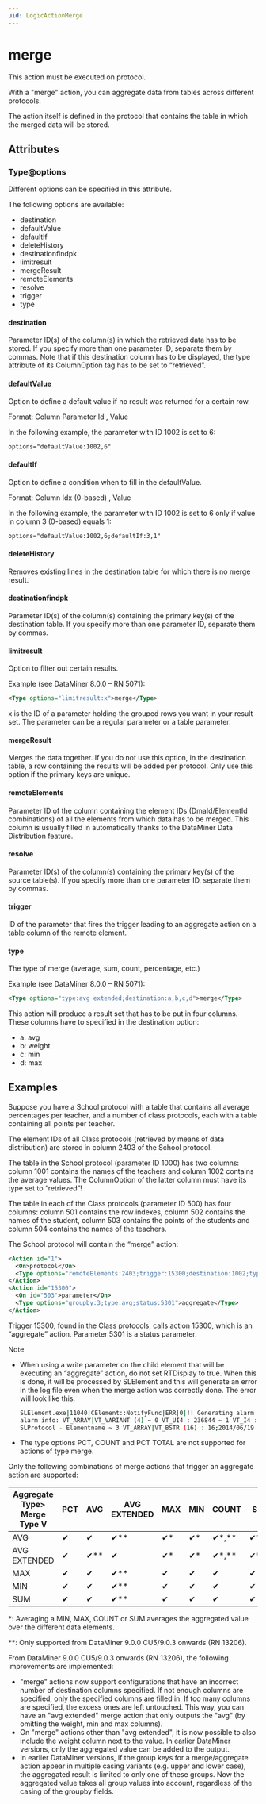 ```yaml
---
uid: LogicActionMerge
---
```


# merge

This action must be executed on protocol.

With a "merge" action, you can aggregate data from tables across different protocols.

The action itself is defined in the protocol that contains the table in which the merged data will be stored.

## Attributes

### Type@options

Different options can be specified in this attribute.

The following options are available:

- destination
- defaultValue
- defaultIf
- deleteHistory
- destinationfindpk
- limitresult
- mergeResult
- remoteElements
- resolve
- trigger
- type

#### destination

Parameter ID(s) of the column(s) in which the retrieved data has to be stored. If you specify more than one parameter ID, separate them by commas. Note that if this destination column has to be displayed, the type attribute of its ColumnOption tag has to be set to “retrieved”.

#### defaultValue

Option to define a default value if no result was returned for a certain row.

Format: Column Parameter Id , Value

In the following example, the parameter with ID 1002 is set to 6:

```xml
options="defaultValue:1002,6"
```

#### defaultIf

Option to define a condition when to fill in the defaultValue.

Format: Column Idx (0-based) , Value

In the following example, the parameter with ID 1002 is set to 6 only if value in column 3 (0-based) equals 1:

```xml
options="defaultValue:1002,6;defaultIf:3,1"
```

#### deleteHistory

Removes existing lines in the destination table for which there is no merge result.

#### destinationfindpk

Parameter ID(s) of the column(s) containing the primary key(s) of the destination table. If you specify more than one parameter ID, separate them by commas.

#### limitresult

Option to filter out certain results.

Example (see DataMiner 8.0.0 – RN 5071):

```xml
<Type options="limitresult:x">merge</Type>
```

x is the ID of a parameter holding the grouped rows you want in your result set. The parameter can be a regular parameter or a table parameter.

#### mergeResult

Merges the data together. If you do not use this option, in the destination table, a row containing the results will be added per protocol. Only use this option if the primary keys are unique.

#### remoteElements

Parameter ID of the column containing the element IDs (DmaId/ElementId combinations) of all the elements from which data has to be merged. This column is usually filled in automatically thanks to the DataMiner Data Distribution feature.

#### resolve

Parameter ID(s) of the column(s) containing the primary key(s) of the source table(s). If you specify more than one parameter ID, separate them by commas.

#### trigger

ID of the parameter that fires the trigger leading to an aggregate action on a table column of the remote element.

#### type

The type of merge (average, sum, count, percentage, etc.)

Example (see DataMiner 8.0.0 – RN 5071):

```xml
<Type options="type:avg extended;destination:a,b,c,d">merge</Type>
```

This action will produce a result set that has to be put in four columns. These columns have to specified in the destination option:

- a: avg
- b: weight
- c: min
- d: max

## Examples

Suppose you have a School protocol with a table that contains all average percentages per teacher, and a number of class protocols, each with a table containing all points per teacher.

The element IDs of all Class protocols (retrieved by means of data distribution) are stored in column 2403 of the School protocol.

The table in the School protocol (parameter ID 1000) has two columns: column 1001 contains the names of the teachers and column 1002 contains the average values. The ColumnOption of the latter column must have its type set to “retrieved”!

The table in each of the Class protocols (parameter ID 500) has four columns: column 501 contains the row indexes, column 502 contains the names of the student, column 503 contains the points of the students and column 504 contains the names of the teachers.

The School protocol will contain the “merge” action:

```xml
<Action id="1">
  <On>protocol</On>
  <Type options="remoteElements:2403;trigger:15300;destination:1002;type:avg; destinationfindpk=1001;resolve:504">merge</Type>
</Action>
<Action id="15300">
  <On id="503">parameter</On>
  <Type options="groupby:3;type:avg;status:5301">aggregate</Type>
</Action>
```

Trigger 15300, found in the Class protocols, calls action 15300, which is an “aggregate” action. Parameter 5301 is a status parameter.

> [!NOTE]
>
> - When using a write parameter on the child element that will be executing an “aggregate” action, do not set RTDisplay to true. When this is done, it will be processed by SLElement and this will generate an error in the log file even when the merge action was correctly done. The error will look like this:
>   ```bash
>   SLElement.exe|11040|CElement::NotifyFunc|ERR|0|!! Generating alarm on an unknown parameter (0)
>   alarm info: VT_ARRAY|VT_VARIANT (4) ~ 0 VT_UI4 : 236844 ~ 1 VT_I4 : 0 ~ 2 VT_BSTR :
>   SLProtocol - Elementname ~ 3 VT_ARRAY|VT_BSTR (16) : 16;2014/06/19 12:08:23;13;5;;0;5;11;2910;;0;;;;16;
>   ```
> - The type options PCT, COUNT and PCT TOTAL are not supported for actions of type merge.

Only the following combinations of merge actions that trigger an aggregate action are supported:

|Aggregate Type> Merge Type V|PCT|AVG|AVG EXTENDED|MAX|MIN|COUNT|SUM|PCT TOTAL|
|--- |--- |--- |--- |--- |--- |--- |--- |--- |
|AVG|&#10004;|&#10004;|&#10004;**|&#10004;*|&#10004;*|&#10004;*,**|&#10004;*,**|&#10004;|
|AVG EXTENDED|&#10004;|&#10004;**|&#10004;|&#10004;*|&#10004;*|&#10004;*,**|&#10004;*,**|&#10004;|
|MAX|&#10004;|&#10004;|&#10004;**|&#10004;|&#10004;|&#10004;|&#10004;|&#10004;|
|MIN|&#10004;|&#10004;|&#10004;**|&#10004;|&#10004;|&#10004;|&#10004;|&#10004;|
|SUM|&#10004;|&#10004;|&#10004;**|&#10004;|&#10004;|&#10004;|&#10004;|&#10004;|

\*: Averaging a MIN, MAX, COUNT or SUM averages the aggregated value over the different data elements.

**: Only supported from DataMiner 9.0.0 CU5/9.0.3 onwards (RN 13206).

From DataMiner 9.0.0 CU5/9.0.3 onwards (RN 13206), the following improvements are implemented:

- "merge" actions now support configurations that have an incorrect number of destination columns specified. If not enough columns are specified, only the specified columns are filled in. If too many columns are specified, the excess ones are left untouched. This way, you can have an "avg extended" merge action that only outputs the "avg" (by omitting the weight, min and max columns).
- On "merge" actions other than "avg extended", it is now possible to also include the weight column next to the value. In earlier DataMiner versions, only the aggregated value can be added to the output.
- In earlier DataMiner versions, if the group keys for a merge/aggregate action appear in multiple casing variants (e.g. upper and lower case), the aggregated result is limited to only one of these groups. Now the aggregated value takes all group values into account, regardless of the casing of the groupby fields.
